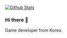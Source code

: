 [![Github Stats](https://github-readme-stats.vercel.app/api?username=gnqo7598&count_private=true&theme=dark)](https://github.com/gnqo7598)

### Hi there 👋
Game developer from Korea.
